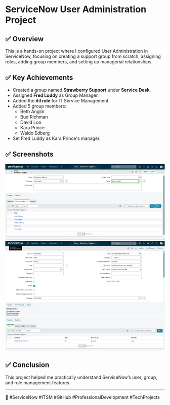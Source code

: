 # ServiceNow User Administration Project

## ✅ Overview
This is a hands-on project where I configured User Administration in ServiceNow, focusing on creating a support group from scratch, assigning roles, adding group members, and setting up managerial relationships.

## ✅ Key Achievements
- Created a group named **Strawberry Support** under **Service Desk**.
- Assigned **Fred Luddy** as Group Manager.
- Added the **itil role** for IT Service Management.
- Added 5 group members:
  - Beth Anglin
  - Bud Richman
  - David Loo
  - Kara Prince
  - Waldo Edberg
- Set Fred Luddy as Kara Prince's manager.

## ✅ Screenshots
![Strawberry Support Group](https://github.com/tanaygt/servicenow-user-admin-project/blob/main/Screenshot%202025-09-08%20190602.png)  
![Kara Prince User Record](https://github.com/tanaygt/servicenow-user-admin-project/blob/main/Screenshot%202025-09-08%20190632.png)  
![itil Role Assigned](https://github.com/tanaygt/servicenow-user-admin-project/blob/main/Screenshot%202025-09-08%20190713.png)

## ✅ Conclusion
This project helped me practically understand ServiceNow’s user, group, and role management features.

---

🔧 #ServiceNow #ITSM #GitHub #ProfessionalDevelopment #TechProjects
